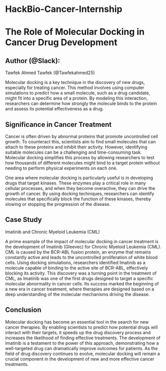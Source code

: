 # HackBio-Cancer-Internship
# The Role of Molecular Docking in Cancer Drug Development


## Author (@Slack): ##
Tawfek Ahmed Tawfek (@Tawfekahmed25)


Molecular docking is a key technique in the discovery of new drugs, especially for treating cancer. This method involves using computer simulations to predict how a small molecule, such as a drug candidate, might fit into a specific area of a protein. By modeling this interaction, researchers can determine how strongly the molecule binds to the protein and assess its potential effectiveness as a drug.


## Significance in Cancer Treatment ##

Cancer is often driven by abnormal proteins that promote uncontrolled cell growth. To counteract this, scientists aim to find small molecules that can attach to these proteins and inhibit their activity. However, identifying suitable molecules can be a challenging and time-consuming task. Molecular docking simplifies this process by allowing researchers to test how thousands of different molecules might bind to a target protein without needing to perform physical experiments on each one.

One area where molecular docking is particularly useful is in developing drugs that target kinases. These enzymes play a critical role in many cellular processes, and when they become overactive, they can drive the growth of cancer. By using docking techniques, researchers can identify molecules that specifically block the function of these kinases, thereby slowing or stopping the progression of the disease.


## Case Study ##
Imatinib and Chronic Myeloid Leukemia (CML)

A prime example of the impact of molecular docking in cancer treatment is the development of Imatinib (Gleevec) for Chronic Myeloid Leukemia (CML). CML is caused by the BCR-ABL fusion protein, an enzyme that remains constantly active and leads to the uncontrolled proliferation of white blood cells. Using docking simulations, researchers identified Imatinib as a molecule capable of binding to the active site of BCR-ABL, effectively blocking its activity. This discovery was a turning point in the treatment of CML, as Imatinib was one of the first drugs designed to target a specific molecular abnormality in cancer cells. Its success marked the beginning of a new era in cancer treatment, where therapies are designed based on a deep understanding of the molecular mechanisms driving the disease.

## Conclusion ##

Molecular docking has become an essential tool in the search for new cancer therapies. By enabling scientists to predict how potential drugs will interact with their targets, it speeds up the drug discovery process and increases the likelihood of finding effective treatments. The development of Imatinib is a testament to the power of this approach, demonstrating how a well-targeted drug can dramatically improve outcomes for patients. As the field of drug discovery continues to evolve, molecular docking will remain a crucial component in the development of new and more effective cancer treatments.
